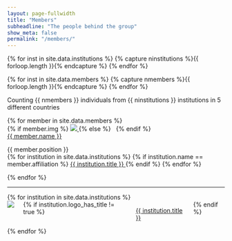 ```yaml
---
layout: page-fullwidth
title: "Members"
subheadline: "The people behind the group"
show_meta: false
permalink: "/members/"
---
```


{% for inst in site.data.institutions %}
  {% capture ninstitutions %}{{ forloop.length }}{% endcapture %}
{% endfor %}

{% for inst in site.data.members %}
  {% capture nmembers %}{{ forloop.length }}{% endcapture %}
{% endfor %}

Counting {{ nmembers }} individuals from {{ ninstitutions }} institutions in 5 different countries

<div class="row">
  {% for member in site.data.members %}
    <div class="medium-6 large-4 columns">
	    <div class="row">
	<!--          <li>-->
	      {% if member.img %}
	          <a href="{{ member.url }}">
	            <img src="{{ site.url }}/images/members/{{ member.img }}">
	          </a>
	      {% else %}
	          &nbsp;
	      {% endif %}
	      	<br/>
	        <a href="{{ member.url }}">
	          {{ member.name }}
	        </a>
	        <p>
	          {{ member.position }}<br>
	          {% for institution in site.data.institutions %}
	          	{% if institution.name == member.affiliation %}
	          		<a href="{{ institution.url }}">
	          			{{ institution.title }}
	          		</a>
	          	{% endif %}
			  {% endfor %}
	        </p>
	<!--          </li>-->
	    </div><!-- /.row -->
    </div><!-- /.column -->
  {% endfor %}
</div><!-- /.row -->

<hr> 

<div class="row">
  {% for institution in site.data.institutions %}
    <div class="medium-4 large-3 columns">
      <a href="{{ institution.url }}">
        <img class="t30 b15" src="{{ site.url }}/images/institutions/{{ institution.logo }}">
      </a>
      {% if institution.logo_has_title != true %}
        <p>
          <a href="{{ institution.url }}">{{ institution.title }}</a>
        </p>
      {% endif %}
    </div><!-- /.medium-6.columns -->
  {% endfor %}
</div><!-- /.row -->

